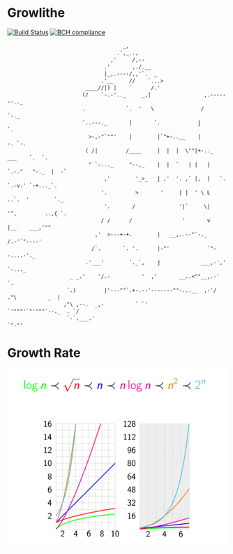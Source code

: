 # Growlithe
[![Build Status](https://travis-ci.org/E7su/growlithe.svg?branch=master)](https://travis-ci.org/E7su/growlithe)
[![BCH compliance](https://bettercodehub.com/edge/badge/E7su/growlithe?branch=master)](https://bettercodehub.com/)
```
                                     _,
                                   .',_..,
                                 ,'     /,--
                               .'       ,./.__
                               |_,.----/,,'`.  _
                              .'__     //    `...>
                         ____//|) |    `      /.'
                        (/    `-.-'.._     _,|                 ,.-------.._
                        .             `.  '   \               /            `-._
                        `..---._       |       `.            j                 `.
                          >-,-"`""'    |        |`"+-..__    |              -. `-.
                         ( /|         /____     |  |  |  \""|+-.._     ___    `.  `.
                          " `-..._     "--,_    |  |  `   | |   | `.-."   "-._  |  -`
                               ,'        '_>_   j ,'  '. ,` |,  |   `. `.-v.' `-+..._`.
                              '.         >       '     | |  ' \ L     ..`.  '        `._
                               '.       /              '|`     \|      '^,         ..,{ `.
                              / /      /                '       v          |__    ___,'""
                            ,'  >---+-+.        |   __,..--"`-._          /.-'`"----'
                           /`.       `. '.      |-"'            `"--....-'._
                         .'___'        `._`,    j             ___,-','      `-..._
                    _ _.'    '/.-          '  ,'       __..<""__,.-'              `.
                   `.)         |'---""`.+-.--'-------""-...__  ,-'/ ."\          _  |
                  ,"\ ,--.  _,-          ` `'                `'"""'`"'"""`--._  . `/
                   `-`.___.'                                                  `"-"'
```
# Growth Rate
![Growth Rate](https://github.com/E7su/gastly/blob/master/growth_rate.png)
